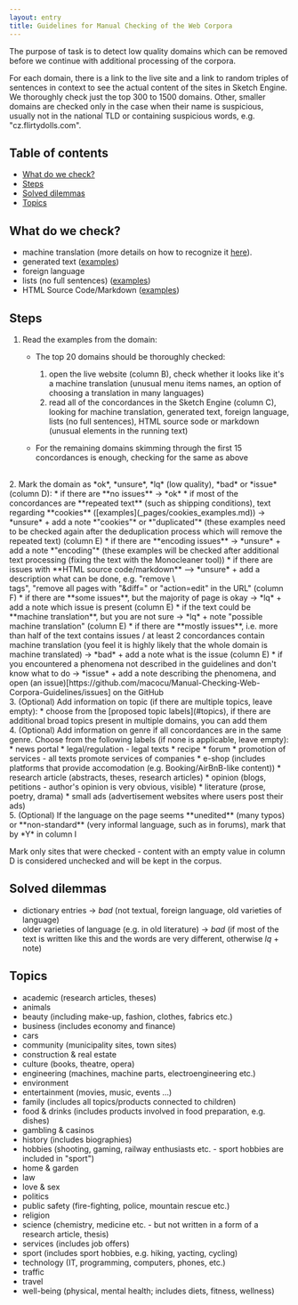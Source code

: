```yaml
---
layout: entry
title: Guidelines for Manual Checking of the Web Corpora
---
```


The purpose of task is to detect low quality domains which can be removed before we continue with additional processing of the corpora.

For each domain, there is a link to the live site and a link to random triples of sentences in context to see the actual content of the sites in Sketch Engine. We thoroughly check just the top 300 to 1500 domains. Other, smaller domains are checked only in the case when their name is suspicious, usually not in the national TLD or containing suspicious words, e.g. "cz.flirtydolls.com".

## Table of contents
* [What do we check?](#what-do-we-check)
* [Steps](#steps)
* [Solved dilemmas](#solved-dilemmas)
* [Topics](#topics)


## What do we check?
* machine translation (more details on how to recognize it [here](_pages/machine_translation.md)).
* generated text ([examples](_pages/generated_text_examples.md))
* foreign language
* lists (no full sentences) ([examples](_pages/non-textual_examples.md))
* HTML Source Code/Markdown ([examples](_pages/markdown_examples.md))

## Steps

1. Read the examples from the domain:
	* The top 20 domains should be thoroughly checked:
		1. open the live website (column B), check whether it looks like it's a machine translation (unusual menu items names, an option of choosing a translation in many languages)
		2. read all of the concordances in the Sketch Engine (column C), looking for machine translation, generated text, foreign language, lists (no full sentences), HTML source sode or markdown (unusual elements in the running text)

	* For the remaining domains skimming through the first 15 concordances is enough, checking for the same as above
<br/>
2. Mark the domain as *ok*, *unsure*, *lq* (low quality), *bad* or *issue* (column D):
* if there are **no issues** -> *ok*
* if most of the concordances are **repeated text** (such as shipping conditions), text regarding **cookies** ([examples](_pages/cookies_examples.md)) -> *unsure* + add a note *"cookies"* or *"duplicated"* (these examples need to be checked again after the deduplication process which will remove the repeated text) (column E)
* if there are **encoding issues** -> *unsure* + add a note *"encoding"* (these examples will be checked after additional text processing (fixing the text with the Monocleaner tool))
* if there are issues with **HTML source code/markdown** --> *unsure* + add a description what can be done, e.g. "remove \<br/> tags", "remove all pages with "&diff=" or "action=edit" in the URL" (column F)
* if there are **some issues**, but the majority of page is okay -> *lq* + add a note which issue is present (column E)
* if the text could be **machine translation**, but you are not sure -> *lq* + note "possible machine translation" (column E)
* if there are **mostly issues**, i.e. more than half of the text contains issues / at least 2 concordances contain machine translation (you feel it is highly likely that the whole domain is machine translated) -> *bad* + add a note what is the issue (column E)
* if you encountered a phenomena not described in the guidelines and don't know what to do -> *issue* + add a note describing the phenomena, and open (an issue)[https://github.com/macocu/Manual-Checking-Web-Corpora-Guidelines/issues] on the GitHub 
<br/>
3. (Optional) Add information on topic (if there are multiple topics, leave empty):
* choose from the [proposed topic labels](#topics), if there are additional broad topics present in multiple domains, you can add them
<br/>
4. (Optional) Add information on genre if all concordances are in the same genre. Choose from the following labels (if none is applicable, leave empty):
* news portal
* legal/regulation - legal texts
* recipe
* forum
* promotion of services - all texts promote services of companies
* e-shop (includes platforms that provide accomodation (e.g. Booking/AirBnB-like content))
* research article (abstracts, theses, research articles)
* opinion (blogs, petitions - author's opinion is very obvious, visible)
* literature (prose, poetry, drama)
* small ads (advertisement websites where users post their ads)
<br/>
5. (Optional) If the language on the page seems **unedited** (many typos) or **non-standard** (very informal language, such as in forums), mark that by *Y* in column I

Mark only sites that were checked - content with an empty value in column D is considered unchecked and will be kept in the corpus.

## Solved dilemmas

* dictionary entries -> *bad* (not textual, foreign language, old varieties of language)
* older varieties of language (e.g. in old literature) -> *bad* (if most of the text is written like this and the words are very different, otherwise *lq* + note)


## Topics

* academic (research articles, theses)
* animals
* beauty (including make-up, fashion, clothes, fabrics etc.)
* business (includes economy and finance)
* cars
* community (municipality sites, town sites)
* construction & real estate
* culture (books, theatre, opera)
* engineering (machines, machine parts, electroengineering etc.)
* environment
* entertainment (movies, music, events …)
* family (includes all topics/products connected to children)
* food & drinks (includes products involved in food preparation, e.g. dishes)
* gambling & casinos
* history (includes biographies)
* hobbies (shooting, gaming, railway enthusiasts etc. - sport hobbies are included in "sport")
* home & garden
* law
* love & sex
* politics
* public safety (fire-fighting, police, mountain rescue etc.)
* religion
* science (chemistry, medicine etc. - but not written in a form of a research article, thesis)
* services (includes job offers)
* sport (includes sport hobbies, e.g. hiking, yacting, cycling)
* technology (IT, programming, computers, phones, etc.)
* traffic
* travel
* well-being (physical, mental health; includes diets, fitness, wellness)